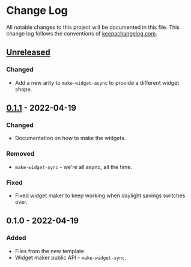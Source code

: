 # Change Log
All notable changes to this project will be documented in this file. This change log follows the conventions of [keepachangelog.com](http://keepachangelog.com/).

## [Unreleased]
### Changed
- Add a new arity to `make-widget-async` to provide a different widget shape.

## [0.1.1] - 2022-04-19
### Changed
- Documentation on how to make the widgets.

### Removed
- `make-widget-sync` - we're all async, all the time.

### Fixed
- Fixed widget maker to keep working when daylight savings switches over.

## 0.1.0 - 2022-04-19
### Added
- Files from the new template.
- Widget maker public API - `make-widget-sync`.

[Unreleased]: https://github.com/scrambler/flexiana/compare/0.1.1...HEAD
[0.1.1]: https://github.com/scrambler/flexiana/compare/0.1.0...0.1.1
